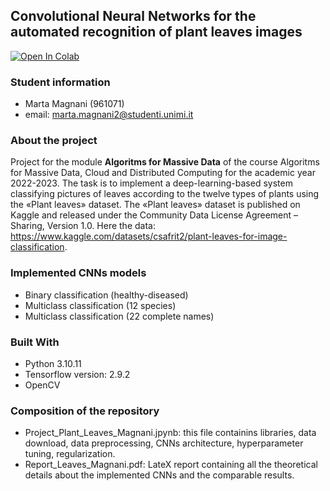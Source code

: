 ## Convolutional  Neural Networks for the automated recognition of plant leaves images
[![Open In Colab](https://colab.research.google.com/assets/colab-badge.svg)](https://colab.research.google.com/github/mmartamagna/Plant-leaves-classification-AMD/blob/main/Project_Plant_Leaves_Magnani.ipynb)

### Student information
- Marta Magnani (961071)
- email: marta.magnani2@studenti.unimi.it

### About the project
Project for the module **Algoritms for Massive Data** of the course Algoritms for Massive Data, Cloud and Distributed Computing for the academic year 2022-2023. The task is to implement a deep-learning-based system classifying pictures of leaves according to the twelve types of plants using the «Plant leaves» dataset. The «Plant leaves» dataset is published on Kaggle and released under the Community Data License Agreement – Sharing, Version 1.0. Here the data: https://www.kaggle.com/datasets/csafrit2/plant-leaves-for-image-classification.

### Implemented CNNs models
- Binary classification (healthy-diseased)
- Multiclass classification (12 species)
- Multiclass classification (22 complete names)

### Built With
* Python 3.10.11
* Tensorflow version: 2.9.2
* OpenCV

### Composition of the repository
- Project_Plant_Leaves_Magnani.jpynb: this file containins libraries, data download, data preprocessing, CNNs architecture, hyperparameter tuning, regularization.
- Report_Leaves_Magnani.pdf: LateX report containing all the theoretical details about the implemented CNNs and the comparable results.
